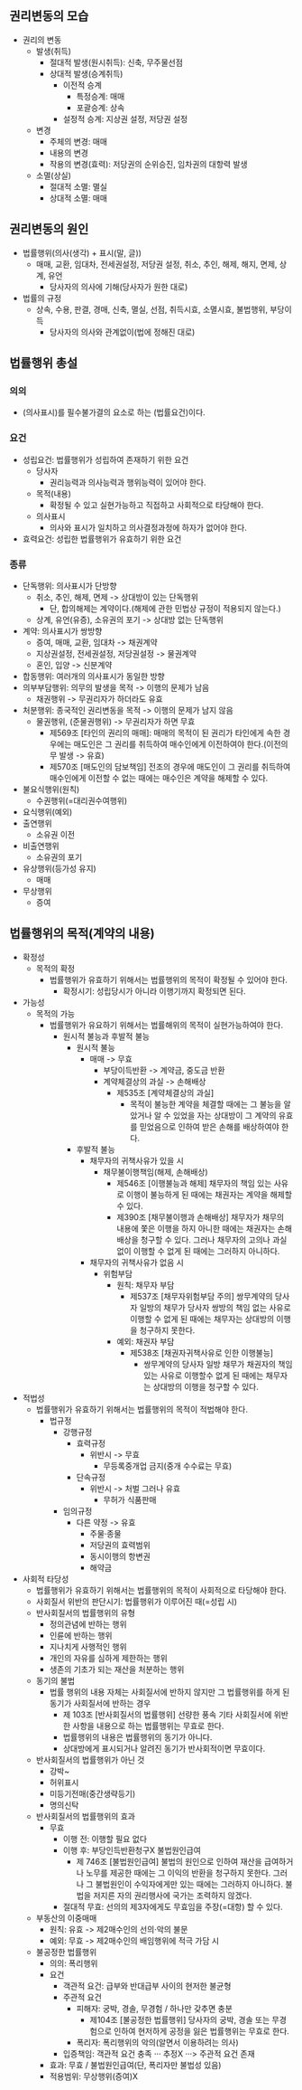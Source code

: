 ## 권리변동의 모습
- 권리의 변동
    - 발생(취득)
        - 절대적 발생(원시취득): 신축, 무주물선점
        - 상대적 발생(승계취득)
            - 이전적 승계
                - 특정승계: 매매
                - 포괄승계: 상속
            - 설정적 승계: 지상권 설정, 저당권 설정
    - 변경
        - 주체의 변경: 매매
        - 내용의 변경
        - 작용의 변경(효력): 저당권의 순위승진, 임차권의 대항력 발생
    - 소멸(상실)
        - 절대적 소멸: 멸실
        - 상대적 소멸: 매매
## 권리변동의 원인
- 법률행위(의사(생각) + 표시(말, 글))
    - 매매, 교환, 임대차, 전세권설정, 저당권 설정, 취소, 추인, 해제, 해지, 면제, 상계, 유언
        - 당사자의 의사에 기해(당사자가 원한 대로)
- 법률의 규정
    - 상속, 수용, 판결, 경매, 신축, 멸실, 선점, 취득시효, 소멸시효, 불법행위, 부당이득
        - 당사자의 의사와 관계없이(법에 정해진 대로)

## 법률행위 총설
### 의의
- (의사표시)를 필수불가결의 요소로 하는 (법률요건)이다.
### 요건
- 성립요건: 법률행위가 성립하여 존재하기 위한 요건
    - 당사자
        - 권리능력과 의사능력과 행위능력이 있어야 한다.
    - 목적(내용)
        - 확정될 수 있고 실현가능하고 직접하고 사회적으로 타당해야 한다.
    - 의사표시
        - 의사와 표시가 일치하고 의사결정과정에 하자가 없어야 한다.
- 효력요건: 성립한 법률행위가 유효하기 위한 요건
### 종류
- 단독행위: 의사표시가 단방향
    - 취소, 추인, 해제, 면제 -> 상대방이 있는 단독행위
        - 단, 합의해제는 계약이다.(해제에 관한 민법상 규정이 적용되지 않는다.)
    - 상계, 유언(유증), 소유권의 포기 -> 상대방 없는 단독행위
- 계약: 의사표시가 쌍방향
    - 증여, 매매, 교환, 임대차 -> 채권계약
    - 지상권설정, 전세권설정, 저당권설정 -> 물권계약
    - 혼인, 입양 -> 신분계약
- 합동행위: 여러개의 의사표시가 동일한 방향
- 의부부담행위: 의무의 발생을 목적 -> 이행의 문제가 남음
    - 채권행위 -> 무권리자가 하더라도 유효
- 처분행위: 종국적인 권리변동을 목적 -> 이행의 문제가 남지 않음
    - 물권행위, (준물권행위) -> 무권리자가 하면 무효
        - 제569조 [타인의 권리의 매매]: 매매의 목적이 된 권리가 타인에게 속한 경우에는 매도인은 그 권리를 취득하여 매수인에게 이전하여야 한다.(이전의무 발생 -> 유효)
        - 제570조 [매도인의 담보책임] 전조의 경우에 매도인이 그 권리를 취득하여 매수인에게 이전할 수 없는 때에는 매수인은 계약을 해제할 수 있다.
- 불요식행위(원칙)
    - 수권행위(=대리권수여행위)
- 요식행위(예외)
- 출연행위
    - 소유권 이전
- 비출연행위
    - 소유권의 포기
- 유상행위(등가성 유지)
    - 매매
- 무상행위
    - 증여

## 법률행위의 목적(계약의 내용)
- 확정성
    - 목적의 확정
        - 법률행위가 유효하기 위해서는 법률행위의 목적이 확정될 수 있어야 한다.
            - 확정시기: 성립당시가 아니라 이행기까지 확정되면 된다.
- 가능성
    - 목적의 가능
        - 법률행위가 유요하기 위해서는 법률해위의 목적이 실현가능하여야 한다.
            - 원시적 불능과 후발적 불능
                - 원시적 불능
                    - 매매 -> 무효
                        - 부당이득반환 -> 계약금, 중도금 반환
                        - 계약체결상의 과실 -> 손해배상
                            - 제535조 [계약체결상의 과실]
                                - 목적이 불능한 계약을 체결할 때에는 그 불능을 알았거나 알 수 있었을 자는 상대방이 그 계약의 유효를 믿었음으로 인하여 받은 손해를 배상하여야 한다.
                - 후발적 불능
                    - 채무자의 귀책사유가 있을 시
                        - 채무불이행책임(해제, 손해배상)
                            - 제546조 [이행불능과 해제] 채무자의 책임 있는 사유로 이행이 불능하게 된 때에는 채권자는 계약을 해제할 수 있다.
                            - 제390조 [채무불이행과 손해배상] 채무자가 채무의 내용에 쫓은 이행을 하지 아니한 때에는 채권자는 손해배상을 청구할 수 있다. 그러나 채무자의 고의나 과실 없이 이행할 수 없게 된 때에는 그러하지 아니하다.
                    - 채무자의 귀책사유가 없음 시
                        - 위험부담
                            - 원칙: 채무자 부담
                                - 제537조 [채무자위험부담 주의] 쌍무계약의 당사자 일방의 채무가 당사자 쌍방의 책임 없는 사유로 이행할 수 없게 된 때에는 채무자는 상대방의 이행을 청구하지 못한다.
                            - 예외: 채권자 부담
                                - 제538조 [채권자귀책사유로 인한 이행불능]
                                    - 쌍무계약의 당사자 일방 채무가 채권자의 책임 있는 사유로 이행할수 없게 된 때에는 채무자는 상대방의 이행을 청구할 수 있다.
- 적법성
    - 법률행위가 유효하기 위해서는 법률행위의 목적이 적법해야 한다.
        - 법규정
            - 강행규정
                - 효력규정
                    - 위반시 -> 무효
                        - 무등록중개업 금지(중개 수수료는 무효)
                - 단속규정
                    - 위반시 -> 처벌 그러나 유효
                        - 무허가 식품판매
            - 임의규정
                - 다른 약정 -> 유효
                    - 주물·종물
                    - 저당권의 효력범위 
                    - 동시이행의 항변권
                    - 해약금
- 사회적 타당성
    - 법률행위가 유효하기 위해서는 법률행위의 목적이 사회적으로 타당해야 한다.
    - 사회질서 위반의 판단시기: 법률행위가 이루어진 때(=성립 시)
    - 반사회질서의 법률행위의 유형
        - 정의관념에 반하는 행위
        - 인륜에 반하는 행위
        - 지나치게 사행적인 행위
        - 개인의 자유를 심하게 제한하는 행위
        - 생존의 기초가 되는 재산을 처분하는 행위
    - 동기의 불법
        - 법률 행위의 내용 자체는 사회질서에 반하지 않지만 그 법률행위를 하게 된 동기가 사회질서에 반하는 경우
            - 제 103조 [반사회질서의 법률행위] 선량한 풍속 기타 사회질서에 위반한 사항을 내용으로 하는 법률행위는 무효로 한다.
            - 법률행위의 내용은 법률행위의 동기가 아니다.
            - 상대방에게 표시되거나 알려진 동기가 반사회적이면 무효이다.
    - 반사회질서의 법률행위가 아닌 것
        - 강박~
        - 허위표시
        - 미등기전매(중간생략등기)
        - 명의신탁
    - 반사회질서의 법률행위의 효과
        - 무효
            - 이행 전: 이행할 필요 없다
            - 이행 후: 부당인득반환청구X 불법원인급여
                - 제 746조 [불법원인급여] 불법의 원인으로 인하여 재산을 급여하거나 노무를 제공한 때에는 그 이익의 반환을 청구하지 못한다. 그러나 그 불법원인이 수익자에게만 있는 때에는 그러하지 아니하다. 불법을 저지른 자의 권리행사에 국가는 조력하지 않겠다.
            - 절대적 무효: 선의의 제3자에게도 무효임을 주장(=대항) 할 수 있다.
    - 부동산의 이중매매
        - 원칙: 유효 -> 제2매수인의 선의·악의 불문
        - 예외: 무효 -> 제2매수인의 배임행위에 적극 가담 시
    - 불공정한 법률행위
        - 의의: 폭리행위
        - 요건
            - 객관적 요건: 급부와 반대급부 사이의 현저한 불균형
            - 주관적 요건
                - 피해자: 궁박, 경솔, 무경험 / 하나만 갖추면 충분
                    - 제104조 [불공정한 법률행위] 당사자의 궁박, 경솔 또는 무경험으로 인하여 현저하게 공정을 잃은 법률행위는 무효로 한다.
                - 폭리자: 폭리행위의 악의(알면서 이용하려는 의사)
            - 입증책임: 객관적 요건 충족 ··· 추정X ···> 주관적 요건 존재
        - 효과: 무효 / 불법원인급여(단, 폭리자만 불법성 있음)
        - 적용범위: 무상행위(증여)X